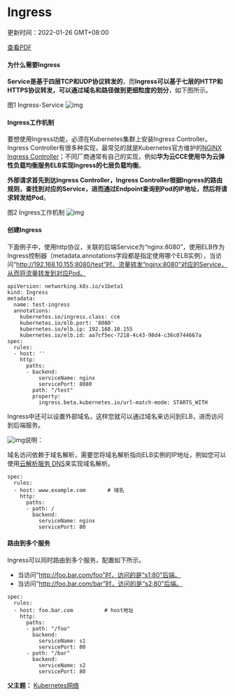 # Ingress

更新时间：2022-01-26 GMT+08:00

[查看PDF](https://support.huaweicloud.com/basics-cce/cce-basics_HEC-CN.pdf)

#### 为什么需要Ingress

**Service是基于四层TCP和UDP协议转发的**，而**Ingress可以基于七层的HTTP和HTTPS协议转发，可以通过域名和路径做到更细粒度的划分**，如下图所示。

图1 Ingress-Service
![img](https://support.huaweicloud.com/basics-cce/zh-cn_image_0258961458.png)

#### Ingress工作机制

要想使用Ingress功能，必须在Kubernetes集群上安装Ingress Controller。Ingress Controller有很多种实现，最常见的就是Kubernetes官方维护的[NGINX Ingress Controller](https://github.com/kubernetes/ingress-nginx)；不同厂商通常有自己的实现，例如**华为云CCE使用华为云弹性负载均衡服务ELB实现Ingress的七层负载均衡**。

**外部请求首先到达Ingress Controller，Ingress Controller根据Ingress的路由规则，查找到对应的Service，进而通过Endpoint查询到Pod的IP地址，然后将请求转发给Pod**。

图2 Ingress工作机制
![img](https://support.huaweicloud.com/basics-cce/zh-cn_image_0261720089.png)

#### 创建Ingress

下面例子中，使用http协议，关联的后端Service为“nginx:8080”，使用ELB作为Ingress控制器（metadata.annotations字段都是指定使用哪个ELB实例），当访问“http://192.168.10.155:8080/test”时，流量转发“nginx:8080”对应的Service，从而将流量转发到对应Pod。

```
apiVersion: networking.k8s.io/v1beta1
kind: Ingress
metadata:
  name: test-ingress
  annotations:
    kubernetes.io/ingress.class: cce
    kubernetes.io/elb.port: '8080'
    kubernetes.io/elb.ip: 192.168.10.155
    kubernetes.io/elb.id: aa7cf5ec-7218-4c43-98d4-c36c0744667a
spec:
  rules:
  - host: ''
    http:
      paths:
      - backend:
          serviceName: nginx
          servicePort: 8080
        path: "/test"
        property:
          ingress.beta.kubernetes.io/url-match-mode: STARTS_WITH
```



Ingress中还可以设置外部域名，这样您就可以通过域名来访问到ELB，进而访问到后端服务。

![img](https://res-static.hc-cdn.cn/aem/content/dam/cloudbu-site/archive/china/zh-cn/support/resource/framework/v3/images/support-doc-new-note.svg)说明：

域名访问依赖于域名解析，需要您将域名解析指向ELB实例的IP地址，例如您可以使用[云解析服务 DNS](https://www.huaweicloud.com/product/dns.html)来实现域名解析。

```
spec:
  rules:
  - host: www.example.com       # 域名
    http:
      paths:
      - path: /
        backend:
          serviceName: nginx
          servicePort: 80
```



#### 路由到多个服务

Ingress可以同时路由到多个服务，配置如下所示。

- 当访问“http://foo.bar.com/foo”时，访问的是“s1:80”后端。
- 当访问“http://foo.bar.com/bar”时，访问的是“s2:80”后端。

```
spec:
  rules:
  - host: foo.bar.com          # host地址
    http:
      paths:
      - path: "/foo"
        backend:
          serviceName: s1
          servicePort: 80
      - path: "/bar"
        backend:
          serviceName: s2
          servicePort: 80
```



**父主题：** [Kubernetes网络](https://support.huaweicloud.com/basics-cce/kubernetes_0022.html)